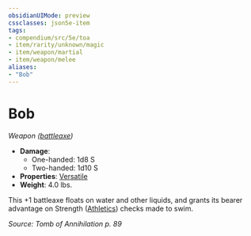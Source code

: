 ```yaml
---
obsidianUIMode: preview
cssclasses: json5e-item
tags:
- compendium/src/5e/toa
- item/rarity/unknown/magic
- item/weapon/martial
- item/weapon/melee
aliases: 
- "Bob"
---
```

# Bob
*Weapon ([battleaxe](2-Mechanics/CLI/items/battleaxe.md))*  

- **Damage**:
  - One-handed: 1d8 S
  - Two-handed: 1d10 S
- **Properties**: [Versatile](2-Mechanics/CLI/rules/item-properties.md#Versatile)
- **Weight**: 4.0 lbs.

This +1 battleaxe floats on water and other liquids, and grants its bearer advantage on Strength ([Athletics](2-Mechanics/CLI/rules/skills.md#Athletics)) checks made to swim.

*Source: Tomb of Annihilation p. 89*